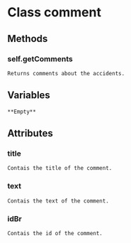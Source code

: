 # Class comment 

## Methods

### self.getComments
	Returns comments about the accidents.

## Variables

	**Empty**

## Attributes

### title
	Contais the title of the comment.
### text
	Contais the text of the comment.
### idBr
	Contais the id of the comment.
